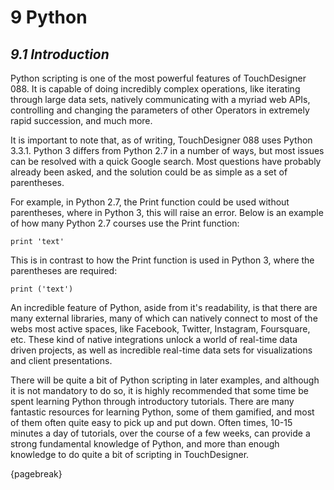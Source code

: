 # 9 Python

## *9.1 Introduction*

Python scripting is one of the most powerful features of TouchDesigner 088. It is capable of doing incredibly complex operations, like iterating through large data sets, natively communicating with a myriad web APIs, controlling and changing the parameters of other Operators in extremely rapid succession, and much more.

It is important to note that, as of writing, TouchDesigner 088 uses Python 3.3.1. Python 3 differs from Python 2.7 in a number of ways, but most issues can be resolved with a quick Google search. Most questions have probably already been asked, and the solution could be as simple as a set of parentheses.

For example, in Python 2.7, the Print function could be used without parentheses, where in Python 3, this will raise an error. Below is an example of how many Python 2.7 courses use the Print function:

```
print 'text'
```

This is in contrast to how the Print function is used in Python 3, where the parentheses are required:

```
print ('text')
```

An incredible feature of Python, aside from it's readability, is that there are many external libraries, many of which can natively connect to most of the webs most active spaces, like Facebook, Twitter, Instagram, Foursquare, etc. These kind of native integrations unlock a world of real-time data driven projects, as well as incredible real-time data sets for visualizations and client presentations.

There will be quite a bit of Python scripting in later examples, and although it is not mandatory to do so, it is highly recommended that some time be spent learning Python through introductory tutorials. There are many fantastic resources for learning Python, some of them gamified, and most of them often quite easy to pick up and put down. Often times, 10-15 minutes a day of tutorials, over the course of a few weeks, can provide a strong fundamental knowledge of Python, and more than enough knowledge to do quite a bit of scripting in TouchDesigner.

{pagebreak}